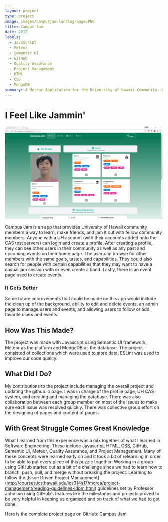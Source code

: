 ```yaml
---
layout: project
type: project
image: images/campusjam-landing-page.PNG
title: Campus Jam
date: 2017
labels:
  - JavaScript
  - Meteor
  - Semantic UI
  - GitHub
  - Quality Assurance
  - Project Management
  - HTML
  - CSS
  - MongoDB
summary: A Meteor Application for the University of Hawaii Community. Create your profile and start creating new friendships through music!
---
```


# I Feel Like Jammin'

<img class="ui large left rounded floated image" src="../images/campusjam-home-page.PNG">

Campus Jam is an app that provides University of Hawaii community members a way to learn, make friends, and jam it out with fellow community members. Anyone with a UH account (with their accounts added onto the CAS test servers) can login and create a profile. After creating a profile, they can see other users in their community as well as any past and upcoming events on their home page. The user can browse for other members with the same goals, tastes, and capabilities. They could also search for people with certain capabilities that they may want to have a casual jam session with or even create a band. Lastly, there is an event page used to create events.

### It Gets Better
Some future improvements that could be made on this app would include the clean up of the background, ability to edit and delete events, an admin page to manage users and events, and allowing users to follow or add favorite users and events.

## How Was This Made?
The project was made with Javascript using Semantic UI framework, Meteor as the platform and MongoDB as the database. The project consisted of collections which were used to store data. ESLint was used to improve our code quality.

## What Did I Do?
My contributions to the project include managing the overall project and updating the github.io page. I was in charge of the profile page, UH CAS system, and creating and managing the database. There was also collaboration between each group member on most of the issues to make sure each issue was resolved quickly. There was collective group effort on the designing of pages and content of pages.


## With Great Struggle Comes Great Knowledge
What I learned from this experience was a mix together of what I learned in Software Engineering. These include Javascript, HTML, CSS, GitHub, Semantic UI, Meteor, Quality Assurance, and Project Management. Many of these concepts were learned early on and it took a bit of relearning in order to be able to put every piece of this puzzle together. Working in a group using GitHub started out as a bit of a challenge since we had to learn how to branch, push, pull, and merge without breaking the project. Learning to follow the [Issue Driven Project Management] (http://courses.ics.hawaii.edu/ics314s17/morea/project-management/reading-guidelines-idpm.html) guidelines set by Professor Johnson using GitHub’s features like the milestones and projects proved to be very helpful in keeping us organized and on track of what we had to get done. 


Here is the complete project page on GitHub: [Campus Jam](https://campusjam.github.io/)